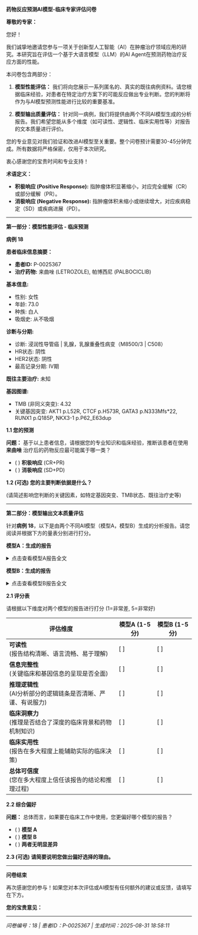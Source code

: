 **药物反应预测AI模型-临床专家评估问卷**

**尊敬的专家：**

您好！

我们诚挚地邀请您参与一项关于创新型人工智能（AI）在肿瘤治疗领域应用的研究。本研究旨在评估一个基于大语言模型（LLM）的AI Agent在预测药物治疗反应方面的性能。

本问卷包含两部分：

1. **模型性能评估：** 我们将向您展示一系列匿名的、真实的既往病例资料。请您根据临床经验，对患者在特定治疗方案下的可能反应做出专业判断。您的判断将作为与AI模型预测性能进行比较的重要基准。

2. **模型输出质量评估：** 针对同一病例，我们将提供由两个不同AI模型生成的分析报告。我们希望您能从多个维度（如可读性、逻辑性、临床实用性等）对报告的文本质量进行评价。

您的专业意见对我们验证和改进AI模型至关重要。整个问卷预计需要30-45分钟完成。所有数据将严格保密，仅用于本次研究。

衷心感谢您的宝贵时间和专业支持！

**术语定义：**

- **积极响应 (Positive Response):** 指肿瘤体积显著缩小，对应完全缓解（CR）或部分缓解（PR）。
- **消极响应 (Negative Response):** 指肿瘤体积未缩小或继续增大，对应疾病稳定（SD）或疾病进展（PD）。

---

**第一部分：模型性能评估 - 临床预测**

**病例 18**

**患者临床信息摘要：**

- **患者ID:** P-0025367
- **治疗药物:** 来曲唑 (LETROZOLE), 帕博西尼 (PALBOCICLIB)

**基本信息:**
- 性别: 女性
- 年龄: 73.0
- 种族: 白人
- 吸烟史: 从不吸烟

**诊断与分期:**
- 诊断: 浸润性导管癌 | 乳腺，乳腺重叠性病变（M8500/3 | C508）
- HR状态: 阴性
- HER2状态: 阴性
- 最高记录分期: IV期

**既往主要治疗:**
未知

**基因图谱:**
- TMB (非同义突变): 4.32
- 关键基因突变: AKT1 p.L52R, CTCF p.H573R, GATA3 p.N333Mfs*22, RUNX1 p.Q185P, NKX3-1 p.P62_E63dup

**1.1 您的预测**

**问题：** 基于以上患者信息，请根据您的专业知识和临床经验，推断该患者在使用 **来曲唑** 治疗后的药物反应最可能属于哪一类？

- ( ) **积极响应** (CR+PR)
- ( ) **消极响应** (SD+PD)

**1.2 (可选) 您的主要判断依据是什么？**

(请简述影响您判断的关键因素，如特定基因突变、TMB状态、既往治疗史等)

---

**第二部分：模型输出文本质量评估**

针对**病例 18**，以下是由两个不同AI模型（模型A，模型B）生成的分析报告。请您阅读并根据下方的量表分别进行打分。

**模型A：生成的报告**

<details>
<summary>点击查看模型A报告全文</summary>

**精准肿瘤学报告**  

**1. 患者与治疗信息**  
- **患者ID:** P-0025367  
- **治疗药物:** 来曲唑 (LETROZOLE), 帕博西尼 (PALBOCICLIB)  

**2. 药物信息**  
- **来曲唑 (LETROZOLE)**: 非甾体类II型芳香化酶抑制剂。  
- **帕博西尼 (PALBOCICLIB)**: 细胞周期蛋白依赖性激酶4/6 (CDK4/6) 抑制剂，IC50值为9-15 nmol/L。  

**3. 临床与诊断信息**  
- **性别**: 女性  
- **年龄**: 73.0岁  
- **种族**: 白人  
- **族裔**: 非西班牙裔；非拉丁裔  
- **吸烟史**: 从未吸烟  
- **分期 (最高记录)**: IV期  
- **既往用药状态**: 无  
- **HR状态**: 阴性  
- **HER2状态**: 阴性  
- **诊断**: 浸润性导管癌（乳腺，重叠病灶，M8500/3 | C508）  
- **临床分组**: 4组  
- **病理分组**: 4组  
- **总结**: 远处转移/全身性疾病  

**4. 样本与基因图谱**  
- **样本ID**: P-0025367-T01-IM6（治疗前20天）  
- **癌症类型**: 乳腺浸润性导管癌  
- **原发部位**: 乳腺  
- **样本类型**: 原发灶  
- **MSI状态**: 微卫星稳定 (MSS)，评分: 0.19  
- **TMB**: 4.32 非同义突变/Mb  
- **突变**: AKT1 p.L52R, CTCF p.H573R, GATA3 p.N333Mfs*22, RUNX1 p.Q185P, NKX3-1 p.P62_E63dup  
- **结构变异**: 未检出  

**5. AI生成分析**  
**预测治疗反应评分**: 0.650 / 1.0  
(分数越接近1，表示完全缓解的可能性越高。)  

**推理依据**  
1. **GATA3突变 (p.N333Mfs*22)**: 可能干扰雌激素受体信号传导，但不会完全排除来曲唑的疗效，因其靶向激素生成。  
2. **NKX3-1重复突变 (p.P62_E63dup)**: 与帕博西尼的直接相互作用尚不明确，但可能间接影响治疗反应。  
3. **CTCF突变 (p.H573R)**: 由于证据有限，对CDK4/6抑制剂疗效的影响尚不确定。  
4. **低TMB (4.32)**: 与靶向治疗无关，但提示免疫治疗获益较低。  
5. **MSS状态**: 对来曲唑/帕博西尼的疗效无影响。  

**关键临床决定因素**:  
- **HR阴性**: 降低来曲唑疗效，但在激素敏感亚群中仍可能残留部分获益。  
- **IV期疾病**: 由于疾病进展较晚，预期缓解率较低。  

**注**: 该分数反映了AI模型基于现有数据的评估。建议进行临床验证。

</details>

**模型B：生成的报告**

<details>
<summary>点击查看模型B报告全文</summary>

**精准肿瘤学报告**  

**1. 患者与治疗信息**  

- **患者ID:** P-0025367  
- **治疗药物:** 来曲唑 (LETROZOLE), 哌柏西利 (PALBOCICLIB)  

**2. 药物信息**  

**来曲唑 (LETROZOLE)**  

- **描述:** 来曲唑（CGS 20267）是一种口服非甾体类II型芳香化酶抑制剂，首次于1990年文献报道。  
- **作用机制:** 来曲唑是一种非甾体类II型芳香化酶抑制剂。  

**哌柏西利 (PALBOCICLIB)**  

- **描述:** 哌柏西利是一种哌嗪吡啶并嘧啶类化合物，作用于细胞周期调控机制。  
- **作用机制:** 哌柏西利是一种细胞周期蛋白依赖性激酶4/6（CDK4/6）抑制剂，通过结合ATP口袋发挥作用，其IC50值为9-15 nmol/L。  

**3. 临床与诊断信息**  

- **性别:** 女性  
- **年龄:** 73.0  
- **种族:** 白人  
- **族裔:** 非西班牙裔；非拉丁裔  
- **吸烟史:** 从不吸烟  
- **分期（最高记录）:** IV期  
- **既往用药状态:** 无  
- **HR状态:** 阴性  
- **HER2状态:** 阴性  
- **诊断:** 浸润性导管癌 | 乳腺，乳腺重叠性病变（M8500/3 | C508）  
- **临床组别:** 4  
- **病理组别:** 4  
- **衍生分期:** IV期  
- **摘要:** 远处转移/系统性病变  

**4. 样本与基因图谱**  

- **样本ID:** P-0025367-T01-IM6（治疗前20天）  
- **癌症类型:** 乳腺癌  
- **癌症详细类型:** 乳腺浸润性导管癌  
- **原发部位:** 乳腺  
- **样本类型:** 原发灶  
- **MSI状态:** 微卫星稳定（MSS）  
- **MSI评分:** 0.19  
- **TMB (非同义突变):** 4.32  
- **基因突变:** AKT1 p.L52R, CTCF p.H573R, GATA3 p.N333Mfs*22, RUNX1 p.Q185P, NKX3-1 p.P62_E63dup  
- **结构变异:** 未检测到结构变异  

**5. AI生成分析**  

**预测治疗反应评分:** 0.551 / 1.0  
（分数越接近1，表示积极响应的可能性越高。）  

**推理依据**  

- **激素受体状态与来曲唑机制:** 患者的HR阴性状态提示来曲唑的主要作用机制（芳香化酶抑制）可能无法直接靶向肿瘤，因为HR阴性肿瘤缺乏雌激素受体。然而，**GATA3 p.N333Mfs*22**（一种在乳腺上皮细胞分化中起关键作用的转录因子的截短突变）的存在可能使肿瘤对雌激素剥夺疗法保留部分敏感性，这可以部分解释中等评分。  

- **CDK4/6抑制与哌柏西利:** 哌柏西利的疗效通常在HR阳性、HER2阴性乳腺癌中最高，但**AKT1 p.L52R**突变（乳腺癌中已知的致癌驱动突变）可能激活下游PI3K/AKT信号通路，从而绕过CDK4/6抑制。不过，未检测到**CCND1**扩增或**CDK4/6**突变降低了强耐药的可能性，因此评分为0.7。  

- **临床与人口统计学因素:** 患者的**IV期疾病**和**高龄（73岁）**可能限制治疗耐受性，但**未接受过既往治疗（初治状态）**和**微卫星稳定（MSS）**提示其反应模式更接近常规。**HER2阴性**状态符合哌柏西利的获批适应症，但**低TMB（4.32）**和**无结构变异**表明肿瘤新抗原负荷较低，进一步降低了预期疗效。  

- **GATA3与RUNX1突变:** **GATA3**截短突变和**RUNX1**变异（p.Q185P）可能导致肿瘤异质性，但其对来曲唑/哌柏西利反应的影响尚不明确。**NKX3-1**重复突变（p.P62_E63dup）在乳腺癌中罕见，不太可能影响当前治疗方案。这些因素共同支持了中等评分。  

**注:** 该评分反映了药物机制相关性（来曲唑通过GATA3的间接作用、哌柏西利的CDK4/6抑制）与临床/基线限制（HR阴性、高龄、低TMB）之间的平衡。建议进行临床验证。

</details>

**2.1 评分表**

请根据以下维度对两个模型的报告进行打分 (1=非常差, 5=非常好)

| **评估维度** | **模型A (1-5分)** | **模型B (1-5分)** |
|-------------|------------------|------------------|
| **可读性**<br>(报告结构清晰、语言流畅、易于理解) | [ ] | [ ] |
| **信息完整性**<br>(关键临床和基因信息的呈现是否全面) | [ ] | [ ] |
| **推理逻辑性**<br>(AI分析部分的逻辑链条是否清晰、严谨、有说服力) | [ ] | [ ] |
| **临床洞察力**<br>(推理是否结合了深度的临床背景和药物机制知识) | [ ] | [ ] |
| **临床实用性**<br>(报告在多大程度上能辅助实际的临床决策) | [ ] | [ ] |
| **总体可信度**<br>(您在多大程度上信任该报告的结论和推理过程) | [ ] | [ ] |

**2.2 综合偏好**

**问题：** 总体而言，如果要在临床工作中使用，您更偏好哪个模型的报告？

- ( ) **模型 A**
- ( ) **模型 B**
- ( ) **两者无明显差异**

**2.3 (可选) 请简要说明您做出偏好选择的理由。**

---

**问卷结束**

再次感谢您的参与！如果您对本次评估或AI模型有任何额外的建议或反馈，请填写在下方。

**您的宝贵意见：**

---

*问卷编号：18 | 患者ID：P-0025367 | 生成时间：2025-08-31 18:58:11*
